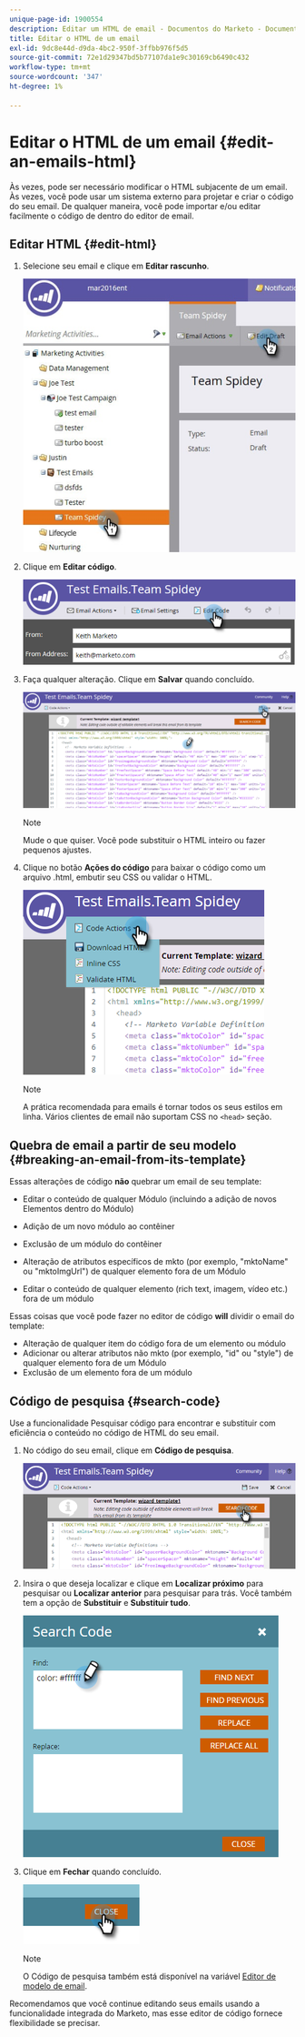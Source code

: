 ```yaml
---
unique-page-id: 1900554
description: Editar um HTML de email - Documentos do Marketo - Documentação do produto
title: Editar o HTML de um email
exl-id: 9dc8e44d-d9da-4bc2-950f-3ffbb976f5d5
source-git-commit: 72e1d29347bd5b77107da1e9c30169cb6490c432
workflow-type: tm+mt
source-wordcount: '347'
ht-degree: 1%

---
```


# Editar o HTML de um email {#edit-an-emails-html}

Às vezes, pode ser necessário modificar o HTML subjacente de um email. Às vezes, você pode usar um sistema externo para projetar e criar o código do seu email. De qualquer maneira, você pode importar e/ou editar facilmente o código de dentro do editor de email.

## Editar HTML {#edit-html}

1. Selecione seu email e clique em **Editar rascunho**.

   ![](assets/teamspidey.jpg)

1. Clique em **Editar código**.

   ![](assets/two-4.png)

1. Faça qualquer alteração. Clique em **Salvar** quando concluído.

   ![](assets/three-3.png)

   >[!NOTE]
   >
   >Mude o que quiser. Você pode substituir o HTML inteiro ou fazer pequenos ajustes.

1. Clique no botão **Ações do código** para baixar o código como um arquivo .html, embutir seu CSS ou validar o HTML.

   ![](assets/four-2.png)

   >[!NOTE]
   >
   >A prática recomendada para emails é tornar todos os seus estilos em linha. Vários clientes de email não suportam CSS no `<head>` seção.

## Quebra de email a partir de seu modelo {#breaking-an-email-from-its-template}

Essas alterações de código **não** quebrar um email de seu template:

* Editar o conteúdo de qualquer Módulo (incluindo a adição de novos Elementos dentro do Módulo)
* Adição de um novo módulo ao contêiner
* Exclusão de um módulo do contêiner

* Alteração de atributos específicos de mkto (por exemplo, &quot;mktoName&quot; ou &quot;mktoImgUrl&quot;) de qualquer elemento fora de um Módulo
* Editar o conteúdo de qualquer elemento (rich text, imagem, vídeo etc.) fora de um módulo

Essas coisas que você pode fazer no editor de código **will** dividir o email do template:

* Alteração de qualquer item do código fora de um elemento ou módulo
* Adicionar ou alterar atributos não mkto (por exemplo, &quot;id&quot; ou &quot;style&quot;) de qualquer elemento fora de um Módulo
* Exclusão de um elemento fora de um módulo

## Código de pesquisa {#search-code}

Use a funcionalidade Pesquisar código para encontrar e substituir com eficiência o conteúdo no código de HTML do seu email.

1. No código do seu email, clique em **Código de pesquisa**.

   ![](assets/five-2.png)

1. Insira o que deseja localizar e clique em **Localizar próximo** para pesquisar ou **Localizar anterior** para pesquisar para trás. Você também tem a opção de **Substituir** e **Substituir tudo**.

   ![](assets/six-1.png)

1. Clique em **Fechar** quando concluído.

   ![](assets/seven.png)

   >[!NOTE]
   >
   >O Código de pesquisa também está disponível na variável [Editor de modelo de email](/help/marketo/product-docs/email-marketing/general/email-editor-2/create-an-email-template.md).

Recomendamos que você continue editando seus emails usando a funcionalidade integrada do Marketo, mas esse editor de código fornece flexibilidade se precisar.
